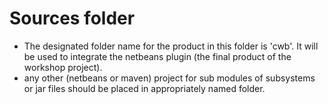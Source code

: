 Sources folder
==============

* The designated folder name for the product in this folder is 'cwb'. It will be used to integrate the netbeans plugin (the final product of the workshop project).
* any other (netbeans or maven) project for sub modules of subsystems or
 jar files should be placed in appropriately named folder.

